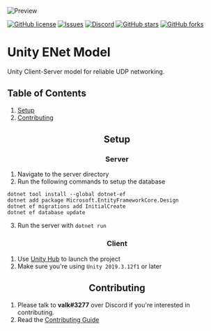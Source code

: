 ![Preview](https://i.gyazo.com/acf5808f64dbf0971198c6b01ec0433c.png)

[![GitHub license][license]](license-url)
[![Issues][issues]](issues-url)
[![Discord][discord]](discord-url)
[![GitHub stars][stars]](stars-url)
[![GitHub forks][forks]](forks-url)

<h1>Unity ENet Model</h1>
Unity Client-Server model for reliable UDP networking.

## Table of Contents
1. [Setup](#setup)
2. [Contributing](#contributing)

<h2 align="center">Setup</h2>
<h3 align="center">Server</h3>

1. Navigate to the server directory
2. Run the following commands to setup the database
```
dotnet tool install --global dotnet-ef
dotnet add package Microsoft.EntityFrameworkCore.Design
dotnet ef migrations add InitialCreate
dotnet ef database update
```
3. Run the server with `dotnet run`

<h3 align="center">Client</h3>

1. Use [Unity Hub](https://unity3d.com/get-unity/download) to launch the project
2. Make sure you're using `Unity 2019.3.12f1` or later

<h2 align="center">Contributing</h2>

1. Please talk to **valk#3277** over Discord if you're interested in contributing.
2. Read the [Contributing Guide](https://github.com/valkyrienyanko/Unity-ENet-Model/blob/master/.github/CONTRIBUTING.md)

[license]: https://img.shields.io/github/license/valkyrienyanko/Unity-ENet-Model?color=brightgreen
[license-url]: https://github.com/valkyrienyanko/Unity-ENet-Model/blob/master/LICENSE
[issues]: https://img.shields.io/github/issues/valkyrienyanko/Unity-ENet-Model
[issues-url]: https://github.com/valkyrienyanko/Unity-ENet-Model/issues
[discord]: https://img.shields.io/discord/453710350454620160.svg
[discord-url]: https://discordapp.com/invite/N9QVxbM
[stars]: https://img.shields.io/github/stars/valkyrienyanko/Unity-ENet-Model?color=brightgreen
[stars-url]: https://github.com/valkyrienyanko/Unity-ENet-Model/stargazers
[forks]: https://img.shields.io/github/forks/valkyrienyanko/Unity-ENet-Model?color=brightgreen
[forks-url]: https://github.com/valkyrienyanko/Unity-ENet-Model/network
